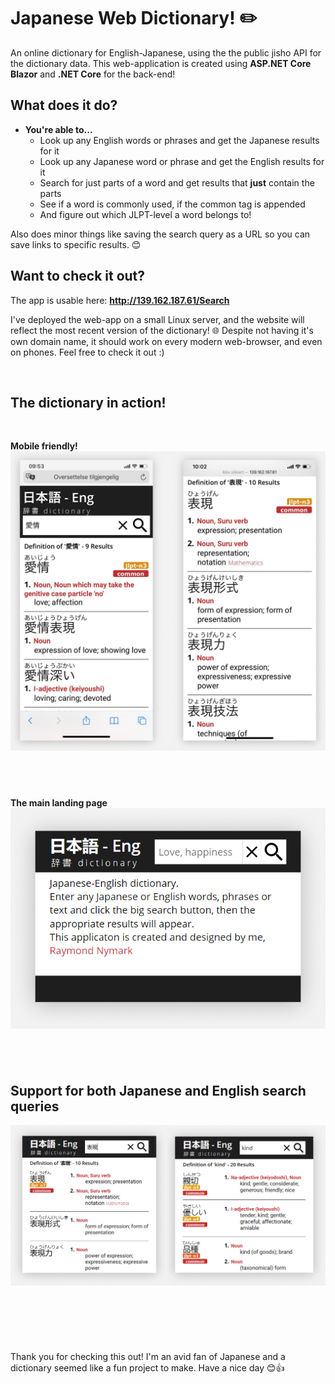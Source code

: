 # Japanese Web Dictionary! ✏️️
An online dictionary for English-Japanese, using the the public jisho API for the dictionary data.  This web-application is created using **ASP.NET Core Blazor** and **.NET Core** for the back-end!



## What does it do?
- **You're able to...** 
	- Look up any English words or phrases and get the Japanese results for it
	- Look up any Japanese word or phrase and get the English results for it
	- Search for just parts of a word and get results that **just** contain the parts
	- See if a word is commonly used, if the common tag is appended
	- And figure out which JLPT-level a word belongs to!

Also does minor things like saving the search query as a URL so you can save links to specific results. 😊

## Want to check it out?
The app is usable here: **http://139.162.187.61/Search**

I've deployed the web-app on a small Linux server, and the website will reflect the most recent version of the dictionary! 🌐 Despite not having it's own domain name, it should work on every modern web-browser, and even on phones.  Feel free to check it out :)


&nbsp;

## The dictionary in action!
&nbsp;

**Mobile friendly!**
![](raw-assets/readme/n1.png)

&nbsp;
---

**The main landing page**
![](raw-assets/readme/n4.png)

&nbsp;
---


## Support for both Japanese and English search queries
![](raw-assets/readme/n5.png)

&nbsp;
---

&nbsp;

Thank you for checking this out! I'm an avid fan of Japanese and a dictionary seemed like a fun project to make. Have a nice day 😊👍
